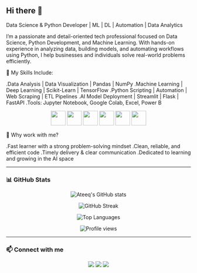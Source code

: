 ## Hi there 👋

Data Science & Python Developer | ML | DL | Automation | Data Analytics

I’m a passionate and detail-oriented tech professional focused on Data Science, Python Development, and Machine Learning. With hands-on experience in analyzing data, building models, and automating workflows using Python, I help businesses and individuals solve real-world problems efficiently.

🔧 My Skills Include:

.Data Analysis | Data Visualization | Pandas | NumPy
.Machine Learning | Deep Learning | Scikit-Learn | TensorFlow
.Python Scripting | Automation | Web Scraping | ETL Pipelines
.AI Model Deployment | Streamlit | Flask | FastAPI
.Tools: Jupyter Notebook, Google Colab, Excel, Power B

<p align="center">
  <img src="https://cdn.jsdelivr.net/gh/devicons/devicon/icons/python/python-original.svg" width="40" height="40"/>
  <img src="https://cdn.jsdelivr.net/gh/devicons/devicon/icons/tensorflow/tensorflow-original.svg" width="40" height="40"/>
  <img src="https://cdn.jsdelivr.net/gh/devicons/devicon/icons/jupyter/jupyter-original.svg" width="40" height="40"/>
  <img src="https://cdn.jsdelivr.net/gh/devicons/devicon/icons/pandas/pandas-original.svg" width="40" height="40"/>
  <img src="https://cdn.jsdelivr.net/gh/devicons/devicon/icons/numpy/numpy-original.svg" width="40" height="40"/>
  <img src="https://cdn.jsdelivr.net/gh/devicons/devicon/icons/fastapi/fastapi-original.svg" width="40" height="40"/>
</p>


🌟 Why work with me?

.Fast learner with a strong problem-solving mindset
.Clean, reliable, and efficient code
.Timely delivery & clear communication
.Dedicated to learning and growing in the AI space


---

### 📊 GitHub Stats

<p align="center">
  <img src="https://github-readme-stats.vercel.app/api?username=ateeqkhan9891&show_icons=true&theme=tokyonight" alt="Ateeq's GitHub stats" />
</p>

<p align="center">
  <img src="https://github-readme-streak-stats.herokuapp.com/?user=ateeqkhan9891&theme=tokyonight" alt="GitHub Streak" />
</p>

<p align="center">
  <img src="https://github-readme-stats.vercel.app/api/top-langs/?username=ateeqkhan9891&layout=compact&theme=tokyonight" alt="Top Languages" />
</p>



<p align="center">
  <img src="https://komarev.com/ghpvc/?username=ateeqkhan9891&style=flat-square&color=blue" alt="Profile views" />
</p>


---

### 📫 Connect with me

<p align="center">
  <a href="mailto:your.email@example.com"><img src="https://img.shields.io/badge/Gmail-D14836?style=for-the-badge&logo=gmail&logoColor=white"/></a>
  <a href="https://linkedin.com/in/yourlinkedin"><img src="https://img.shields.io/badge/LinkedIn-blue?style=for-the-badge&logo=linkedin&logoColor=white"/></a>
  <a href="https://yourportfolio.com"><img src="https://img.shields.io/badge/Portfolio-000?style=for-the-badge&logo=firefox&logoColor=white"/></a>
</p>

